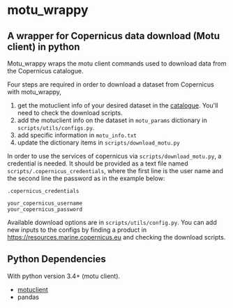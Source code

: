 # motu_wrappy
## A wrapper for Copernicus data download (Motu client) in python

  Motu_wrappy wraps the motu client commands used to download data from the Copernicus catalogue.

  Four steps are required in order to download a dataset from Copernicus with motu_wrappy, 

  1. get the motuclient info of your desired dataset in the [catalogue](https://resources.marine.copernicus.eu/). You'll need to check the download scripts.
  2. add the motuclient info on the dataset in `motu_params` dictionary in `scripts/utils/configs.py`.
  3. add specific information in `motu_info.txt`
  4. update the dictionary items in `scripts/download_motu.py`

  In order to use the services of copernicus via `scripts/download_motu.py`, a credential is needed. It should be provided as a text file named `scripts/.copernicus_credentials`, where the first line is the user name and the second line the password as in the example below:

  `.copernicus_credentials`

    your_copernicus_username
    your_copernicus_password

  Available download options are in `scripts/utils/config.py`. You can add new inputs to the configs by finding a product in https://resources.marine.copernicus.eu and checking the download scripts. 


## Python Dependencies

With python version 3.4+ (motu client).


- [motuclient](https://help.marine.copernicus.eu/en/articles/4796533-what-are-the-motu-client-motuclient-and-python-requirements)
- pandas
